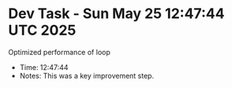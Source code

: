 # Dev Task - Sun May 25 12:47:44 UTC 2025
Optimized performance of loop
- Time: 12:47:44
- Notes: This was a key improvement step.
